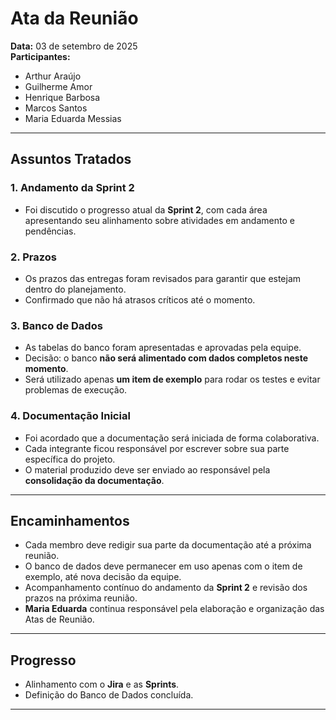 # Ata da Reunião

**Data:** 03 de setembro de 2025  
**Participantes:**  
- Arthur Araújo  
- Guilherme Amor  
- Henrique Barbosa  
- Marcos Santos  
- Maria Eduarda Messias  

---

## Assuntos Tratados

### 1. Andamento da Sprint 2
- Foi discutido o progresso atual da **Sprint 2**, com cada área apresentando seu alinhamento sobre atividades em andamento e pendências.  

### 2. Prazos
- Os prazos das entregas foram revisados para garantir que estejam dentro do planejamento.  
- Confirmado que não há atrasos críticos até o momento.  

### 3. Banco de Dados
- As tabelas do banco foram apresentadas e aprovadas pela equipe.  
- Decisão: o banco **não será alimentado com dados completos neste momento**.  
- Será utilizado apenas **um item de exemplo** para rodar os testes e evitar problemas de execução.  

### 4. Documentação Inicial
- Foi acordado que a documentação será iniciada de forma colaborativa.  
- Cada integrante ficou responsável por escrever sobre sua parte específica do projeto.  
- O material produzido deve ser enviado ao responsável pela **consolidação da documentação**.  

---

## Encaminhamentos
- Cada membro deve redigir sua parte da documentação até a próxima reunião.  
- O banco de dados deve permanecer em uso apenas com o item de exemplo, até nova decisão da equipe.  
- Acompanhamento contínuo do andamento da **Sprint 2** e revisão dos prazos na próxima reunião.  
- **Maria Eduarda** continua responsável pela elaboração e organização das Atas de Reunião.  

---

## Progresso
- Alinhamento com o **Jira** e as **Sprints**.  
- Definição do Banco de Dados concluída.  
---------------------------------------------------------------------------------------------------------------------------------------